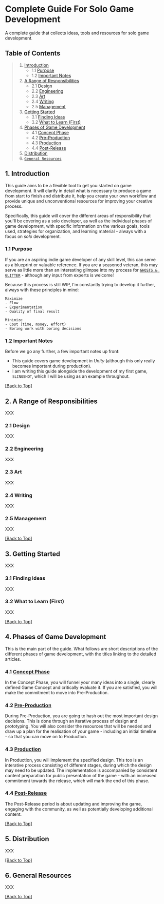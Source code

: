 # Complete Guide For Solo Game Development

A complete guide that collects ideas, tools and resources for solo game development.

<a name="toc"></a>
## Table of Contents

> 1. [Introduction](#introduction)
>    - 1.1 [Purpose](#purpose)
>    - 1.2 [Important Notes](#important-notes)
> 2. [A Range of Responsibilities](#responsibilities)
>    - 2.1 [Design](#design)
>    - 2.2 [Engineering](#engineering)
>    - 2.3 [Art](#art)
>    - 2.4 [Writing](#writing)
>    - 2.5 [Management](#management)
> 3. [Getting Started](#getting-started)
>    - 3.1 [Finding Ideas](#finding-ideas)
>    - 3.2 [What to Learn (First)](#learn)
> 4. [Phases of Game Development](#phases)
>    - 4.1 [Concept Phase](#concept-phase)
>    - 4.2 [Pre-Production](#pre-production)
>    - 4.3 [Production](#production)
>    - 4.4 [Post-Release](#post-release)
> 5. [Distribution](#distribution)
> 6. [`General Resources`](#resources)

<a name="introduction"></a>
## 1. Introduction

This guide aims to be a flexible tool to get you started on game development. It will clarify in detail what is necessary to produce a game from start to finish and distribute it, help you create your own workflow and provide unique and unconventional resources for improving your creative process.

Specifically, this guide will cover the different areas of responsibility that you'll be covering as a solo developer, as well as the individual phases of game development, with specific information on the various goals, tools used, strategies for organization, and learning material - always with a focus on *solo* development.

<a name="purpose"></a>
### 1.1 Purpose

If you are an aspiring indie game developer of any skill level, this can serve as a blueprint or valuable reference. If you are a seasoned veteran, this may serve as little more than an interesting glimpse into my process for [`GHOSTS & GLITTER`](https://www.youtube.com/@ghostsnglitter) - although any input from experts is welcome!

Because this process is still WIP, I'm constantly trying to develop it further, always with these principles in mind:

```
Maximize
- Flow
- Experimentation
- Quality of final result
```

```
Minimize
- Cost (time, money, effort)
- Boring work with boring decisions
```

<a name="important-notes"></a>
### 1.2 Important Notes

Before we go any further, a few important notes up front:
- This guide covers game development in *Unity* (although this only really becomes important during production).
- I am writing this guide alongside the development of my first game, `SLINGSHOT`, which I will be using as an example throughout.

[[Back to Top]](#complete-guide-for-solo-game-development)

<a name="responsibilities"></a>
## 2. A Range of Responsibilities

XXX

<a name="design"></a>
### 2.1 Design

XXX

<a name="engineering"></a>
### 2.2 Engineering

XXX

<a name="art"></a>
### 2.3 Art

XXX

<a name="writing"></a>
### 2.4 Writing

XXX

<a name="management"></a>
### 2.5 Management

XXX

[[Back to Top]](#complete-guide-for-solo-game-development)

<a name="getting-started"></a>
## 3. Getting Started

XXX

<a name="finding-ideas"></a>
### 3.1 Finding Ideas

XXX

<a name="learn"></a>
### 3.2 What to Learn (First)

XXX

[[Back to Top]](#complete-guide-for-solo-game-development)

<a name="phases"></a>
## 4. Phases of Game Development

This is the main part of the guide. What follows are short descriptions of the different phases of game development, with the titles linking to the detailed articles.

<a name="concept-phase"></a>
### 4.1 [Concept Phase](1_ConceptPhase.md/#concept-phase)

In the Concept Phase, you will funnel your many ideas into a single, clearly defined Game Concept and critically evaluate it. If you are satisfied, you will make the commitment to move into Pre-Production.

<a name="pre-production"></a>
### 4.2 [Pre-Production](2_PreProduction.md/#pre-production)

During Pre-Production, you are going to hash out the most important design decisions. This is done through an iterative process of design and prototyping. You will also consider the resources that will be needed and draw up a plan for the realisation of your game - including an initial timeline - so that you can move on to Production.

<a name="production"></a>
### 4.3 [Production](3_Production.md/#production)

In Production, you will implement the specified design. This too is an interative process consisting of different stages, during which the design may need to be updated. The implementation is accompanied by consistent content preparation for public presentation of the game - with an increased commitment towards the release, which will mark the end of this phase.

<a name="post-release"></a>
### 4.4 [Post-Release](4_PostRelease.md/#post-release)

The Post-Release period is about updating and improving the game, engaging with the community, as well as potentially developing additional content.

[[Back to Top]](#complete-guide-for-solo-game-development)

<a name="distribution"></a>
## 5. Distribution

XXX

[[Back to Top]](#complete-guide-for-solo-game-development)

<a name="resources"></a>
## 6. General Resources

XXX

[[Back to Top]](#complete-guide-for-solo-game-development)